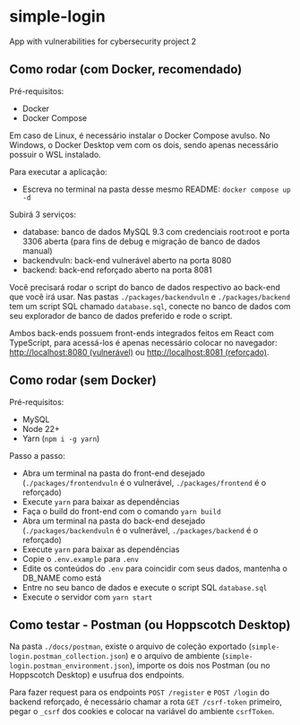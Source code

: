 # simple-login

App with vulnerabilities for cybersecurity project 2

## Como rodar (com Docker, recomendado)

Pré-requisitos:
- Docker
- Docker Compose

Em caso de Linux, é necessário instalar o Docker Compose avulso. No Windows, o Docker Desktop vem com os dois, sendo apenas necessário possuir o WSL instalado.

Para executar a aplicação:
- Escreva no terminal na pasta desse mesmo README: `docker compose up -d`

Subirá 3 serviços:
- database: banco de dados MySQL 9.3 com credenciais root:root e porta 3306 aberta (para fins de debug e migração de banco de dados manual)
- backendvuln: back-end vulnerável aberto na porta 8080
- backend: back-end reforçado aberto na porta 8081

Você precisará rodar o script do banco de dados respectivo ao back-end que você irá usar. Nas pastas `./packages/backendvuln` e `./packages/backend` tem um script SQL chamado `database.sql`, conecte no banco de dados com seu explorador de banco de dados preferido e rode o script.

Ambos back-ends possuem front-ends integrados feitos em React com TypeScript, para acessá-los é apenas necessário colocar no navegador: [http://localhost:8080 (vulnerável)](http://localhost:8080) ou [http://localhost:8081 (reforçado)](http://localhost:8081).

## Como rodar (sem Docker)

Pré-requisitos:
- MySQL
- Node 22+
- Yarn (`npm i -g yarn`)

Passo a passo:
- Abra um terminal na pasta do front-end desejado (`./packages/frontendvuln` é o vulnerável, `./packages/frontend` é o reforçado)
- Execute `yarn` para baixar as dependências
- Faça o build do front-end com o comando `yarn build`
- Abra um terminal na pasta do back-end desejado (`./packages/backendvuln` é o vulnerável, `./packages/backend` é o reforçado)
- Execute `yarn` para baixar as dependências
- Copie o `.env.example` para `.env`
- Edite os conteúdos do `.env` para coincidir com seus dados, mantenha o DB_NAME como está
- Entre no seu banco de dados e execute o script SQL `database.sql`
- Execute o servidor com `yarn start`

## Como testar - Postman (ou Hoppscotch Desktop)

Na pasta `./docs/postman`, existe o arquivo de coleção exportado (`simple-login.postman_collection.json`) e o arquivo de ambiente (`simple-login.postman_environment.json`), importe os dois nos Postman (ou no Hoppscotch Desktop) e usufrua dos endpoints.

Para fazer request para os endpoints `POST /register` e `POST /login` do backend reforçado, é necessário chamar a rota `GET /csrf-token` primeiro, pegar o `_csrf` dos cookies e colocar na variável do ambiente `csrfToken`.
